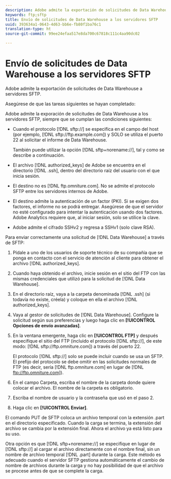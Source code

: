 ```yaml
---
description: Adobe admite la exportación de solicitudes de Data Warehouse a servidores SFTP.
keywords: ftp;sftp
title: Envío de solicitudes de Data Warehouse a los servidores SFTP
uuid: 393634a1-0643-4d63-bb6e-fb80f1ba76c1
translation-type: ht
source-git-commit: 99ee24efaa517e8da700c67818c111c4aa90dc02

---
```



# Envío de solicitudes de Data Warehouse a los servidores SFTP

Adobe admite la exportación de solicitudes de Data Warehouse a servidores SFTP.

Asegúrese de que las tareas siguientes se hayan completado:

Adobe admite la exporación de solicitudes de Data Warehouse a los servidores SFTP, siempre que se cumplan las condiciones siguientes:

* Cuando el protocolo [!DNL sftp://] se especifica en el campo del host (por ejemplo, [!DNL sftp://ftp.example.com]) y SOLO se utiliza el puerto 22 al solicitar el informe de Data Warehouse.

   También puede utilizar la opción [!DNL sftp+norename://], tal y como se describe a continuación.

* El archivo [!DNL authorized_keys] de Adobe se encuentra en el directorio [!DNL .ssh], dentro del directorio raíz del usuario con el que inicia sesión.

* El destino no es [!DNL ftp.omniture.com]. No se admite el protocolo SFTP entre los servidores internos de Adobe.
* El destino admite la autenticación de un factor (PKI). Si se exigen dos factores, el informe no se podrá entregar. Asegúrese de que el servidor no esté configurado para intentar la autenticación usando dos factores. Adobe Analytics requiere que, al iniciar sesión, solo se utilice la clave.
* Adobe admite el cifrado SSHv2 y regresa a SSHv1 (solo clave RSA).

Para enviar correctamente una solicitud de [!DNL Data Warehouse] a través de SFTP:

1. Pídale a uno de los usuarios de soporte técnico de su compañía que se ponga en contacto con el servicio de atención al cliente para obtener el archivo [!DNL authorized_keys].
1. Cuando haya obtenido el archivo, inicie sesión en el sitio del FTP con las mismas credenciales que utilizó para la solicitud de [!DNL Data Warehouse].
1. En el directorio raíz, vaya a la carpeta denominada [!DNL .ssh] (si todavía no existe, créela) y coloque en ella el archivo [!DNL authorized_keys].

1. Vaya al gestor de solicitudes de [!DNL Data Warehouse]. Configure la solicitud según sus preferencias y luego haga clic en **[!UICONTROL Opciones de envío avanzadas]**.

1. En la ventana emergente, haga clic en **[!UICONTROL FTP]** y después especifique el sitio del FTP (incluido el protocolo [!DNL sftp://], de este modo: [!DNL sftp://ftp.omniture.com]) a través del puerto 22.

   El protocolo [!DNL sftp://] solo se puede incluir cuando se usa un SFTP. El prefijo del protocolo se debe omitir en las solicitudes normales de FTP (es decir, sería [!DNL ftp.omniture.com] en lugar de [!DNL ftp://ftp.omniture.com]).

1. En el campo Carpeta, escriba el nombre de la carpeta donde quiere colocar el archivo. El nombre de la carpeta es obligatorio.
1. Escriba el nombre de usuario y la contraseña que usó en el paso 2.
1. Haga clic en **[!UICONTROL Enviar]**.

El comando PUT de SFTP coloca un archivo temporal con la extensión .part en el directorio especificado. Cuando la carga se termina, la extensión del archivo se cambia por la extensión final. Ahora el archivo ya está listo para su uso.

Otra opción es que [!DNL sftp+norename://] se especifique en lugar de [!DNL sftp://] al cargar el archivo directamente con el nombre final, sin un nombre de archivo temporal [!DNL .part] durante la carga. Este método es adecuado cuando el servidor SFTP gestiona automáticamente el cambio de nombre de archivos durante la carga y no hay posibilidad de que el archivo se procese antes de que se complete la carga.
